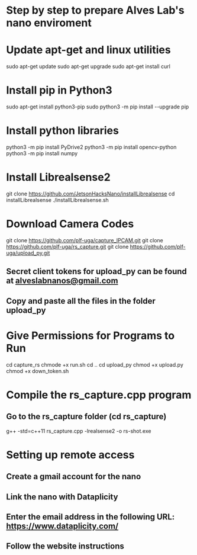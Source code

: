 # Step by step to prepare Alves Lab's nano enviroment
# Update apt-get and linux utilities 
sudo apt-get update
sudo apt-get upgrade
sudo apt-get install curl

# Install pip in Python3  
sudo apt-get install python3-pip
sudo python3 -m pip install --upgrade pip

# Install python libraries 
python3 -m pip install PyDrive2
python3 -m pip install opencv-python
python3 -m pip install numpy

# Install Librealsense2   #

git clone https://github.com/JetsonHacksNano/installLibrealsense
cd installLibrealsense
./installLibrealsense.sh

# Download Camera Codes  
git clone https://github.com/plf-uga/capture_IPCAM.git
git clone https://github.com/plf-uga/rs_capture.git
git clone https://github.com/plf-uga/upload_py.git

## Secret client tokens for upload_py can be found at alveslabnanos@gmail.com
## Copy and paste all the files in the folder upload_py

# Give Permissions for Programs to Run
cd capture_rs
chmode +x run.sh
cd ..
cd upload_py
chmod +x upload.py
chmod +x down_token.sh

# Compile the rs_capture.cpp program 
## Go to the rs_capture folder (cd rs_capture)
g++ -std=c++11 rs_capture.cpp -lrealsense2 -o rs-shot.exe

# Setting up remote access
## Create a gmail account for the nano
## Link the nano with Dataplicity
## Enter the email address in the following URL: https://www.dataplicity.com/
## Follow the website instructions



